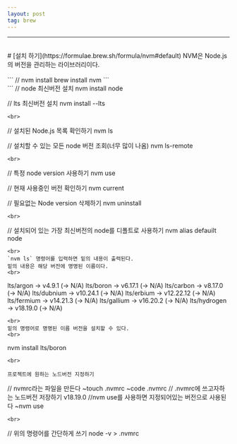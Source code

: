 ```yaml
---
layout: post
tag: brew
---
```

***
<br>
# [설치 하기](https://formulae.brew.sh/formula/nvm#default)
NVM은 Node.js의 버전을 관리하는 라이브러리이다.
<br>
<br>
```
// nvm install
brew install nvm
```
<br>
```
// node 최신버전 설치
nvm install node

// lts 최신버전 설치
nvm install --lts
```
<br>
```
// 설치된 Node.js 목록 확인하기
nvm ls

// 설치할 수 있는 모든 node 버전 조회(너무 많이 나옴)
nvm ls-remote
```
<br>
```
// 특정 node version 사용하기
nvm use <version>

// 현재 사용중인 버전 확인하기
nvm current

// 필요없는 Node version 삭제하기
nvm uninstall <version>
```
<br>
```
// 설치되어 있는 가장 최신버전의 node를 디폴트로 사용하기
nvm alias defauilt node
```
<br>
`nvm ls` 명령어를 입력하면 밑의 내용이 출력된다.  
밑의 내용은 해당 버전에 명명된 이름이다.
<br>
```
lts/argon -> v4.9.1 (-> N/A)
lts/boron -> v6.17.1 (-> N/A)
lts/carbon -> v8.17.0 (-> N/A)
lts/dubnium -> v10.24.1 (-> N/A)
lts/erbium -> v12.22.12 (-> N/A)
lts/fermium -> v14.21.3 (-> N/A)
lts/gallium -> v16.20.2 (-> N/A)
lts/hydrogen -> v18.19.0 (-> N/A)
```
<br>
밑의 명령어로 명명된 이름 버전을 설치할 수 있다.  
<br>
```
nvm install lts/boron
```
<br>

프로젝트에 원하는 노드버전 지정하기

```
// nvmrc라는 파일을 만든다
~touch .nvmrc
~code .nvmrc
// .nvmrc에 쓰고자하는 노드버전 저장하기
v18.19.0
//nvm use를 사용하면 지정되어있는 버전으로 사용된다
~nvm use
```
<br>
```
// 위의 명령어를 간단하게 쓰기
node -v > .nvmrc
```
